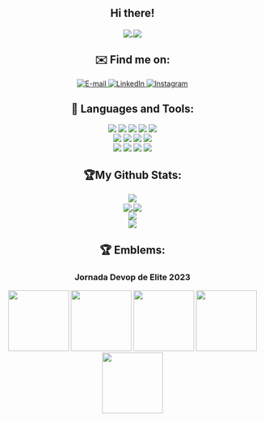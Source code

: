 
<h2 align="center"> Hi there! </h2>
<div align="center">
  <a href="https://github.com/laerciomlb">
    <img align="center" src="https://visitor-badge.laobi.icu/badge?page_id=laerciomlb">
  </a>
  <a href="https://github.com/laerciomlb">
    <img align="center" src="https://img.shields.io/github/followers/laerciomlb?label=Follow&style=social">
  </a>
</div>

<h2 align="center"> ✉️ Find me on: </h2>
<div align="center">
  <a href="lbubiak@hotmail.com" target="_blank">
    <img src="https://img.shields.io/badge/Email-red?&style=flat-square&logo=gmail&logoColor=white" alt="E-mail" title="E-mail">
  </a>
  <a href="https://www.linkedin.com/in/laercio-bubiak" target="_blank">
    <img src="https://img.shields.io/badge/LinkedIn-%230077B5.svg?&style=flat-square&logo=linkedin&logoColor=white" alt="LinkedIn" title="LinkedIn">
  </a>
  <a href="https://www.instagram.com/laercio_mlb/" target="_blank">
    <img src="https://img.shields.io/badge/Instagram-%23E4405F.svg?&style=flat-square&logo=instagram&logoColor=white" alt="Instagram" title="Instagram">
  </a>
</div>

<h2 align="center"> 🧰 Languages and Tools: </h2>
<div align="center">
<a href="#" target="_blank">
	<img src="https://img.shields.io/badge/DigitalOcean-%230167ff.svg?style=for-the-badge&logo=digitalOcean&logoColor=white=white/image"></a>
	<a href="#" target="_blank">
	<img src="https://img.shields.io/badge/Prometheus-E6522C?style=for-the-badge&logo=prometheus&logoColor=white"></a>
	<a href="#" target="_blank">
	<img src="https://img.shields.io/badge/Kubernetes-326DE6?style=for-the-badge&logo=kubernetes&logoColor=white"></a>
	<a href="#" target="_blank">
	<img src="https://img.shields.io/badge/Jenkins-D33833?style=for-the-badge&logo=jenkins&logoColor=white"></a>
	<a href="#" target="_blank">
	<img src="https://img.shields.io/badge/Docker-2496ED?style=for-the-badge&logo=docker&logoColor=white"></a>
</div>

<div align="center">
 <a href="#" target="_blank">
	<img src="https://img.shields.io/badge/Python-3776AB?style=for-the-badge&logo=python&logoColor=white"></a>
	<img src="https://img.shields.io/badge/JavaScript-F7DF1E?style=for-the-badge&logo=javascript&logoColor=black"></a>
	<img src="https://img.shields.io/badge/Bootstrap-563D7C?style=for-the-badge&logo=bootstrap&logoColor=white"></a>
	<img src="https://img.shields.io/badge/postgres-%23316192.svg?style=for-the-badge&logo=postgresql&logoColor=white"></a>
</div>
<div align="center">
  <a href="#" target="_blank">
	<img src="https://img.shields.io/badge/Git-E34F26?style=for-the-badge&logo=git&logoColor=white"></a>
	<img src="https://img.shields.io/badge/GitHub-100000?style=for-the-badge&logo=github&logoColor=white=white"></a> 
	<img src="https://img.shields.io/badge/Arch%20Linux-1793D1?logo=arch-linux&logoColor=fff&style=for-the-badge"></a> 
	<img src="https://img.shields.io/badge/Alpine_Linux-%230D597F.svg?style=for-the-badge&logo=alpine-linux&logoColor=white"></a>  
</div>
<h2 align="center"> 🏆My Github Stats: </h2>
<div align="center">
  <a href="https://github.com/laerciomlb">
    <img align="center" src="https://github-profile-summary-cards.vercel.app/api/cards/profile-details?username=laerciomlb&theme=monokai">
  </a>
</div>
<div align="center">
  <a href="https://github.com/laerciomlb">
    <img align="center" src="https://github-readme-stats.vercel.app/api?username=laerciomlb&count_private=true&include_all_commits=true&hide=contribs,prs&show_icons=true&theme=react">
  </a>
  <a href="https://github.com/laerciomlb">
    <img align="center" src="https://github-readme-stats.vercel.app/api/top-langs/?username=laerciomlb&count_private=true&include_all_commits=true&layout=compact&theme=react">
  </a>
</div>
<div align="center">
  <a href=https://github.com/laerciomlb">
    <img align="center" src="https://github-readme-streak-stats.herokuapp.com/?user=laerciomlb&theme=react&date_format=j%20M%5B%20Y%5D">
  </a>
</div>
<div align="center">
  <div data-image="https://raw.githubusercontent.com/laerciomlb/laerciomlb/output/github-contribution-grid-snake.svg">
    <img src="https://raw.githubusercontent.com/laerciomlb/laerciomlb/output/github-contribution-grid-snake.svg">
  </div>
</div>


<h2 align="center"> 🏆 Emblems: </h2>
<h3 align="center">Jornada Devop de Elite 2023</h3>
<div align="center">
<a href="https://badgr.com/public/assertions/B1LRrT8IS7-MrdIdv2br9w" target="_blank">
	<img width="120px" height="120px" src="https://api.badgr.io/public/assertions/JZwob1TuT62PhW3FfvsmDg/image"></a>
<a href="https://badgr.com/public/assertions/nHgbeIK4QFapEIREw5tR8g" target="_blank">
	<img width="120px" height="120px" src="https://api.badgr.io/public/assertions/phmJvaeqTRWbM5NHERwZAg/image"></a>
<a href="https://badgr.com/public/assertions/0pcrsz6iQeiJXPQAopvPnA" target="_blank">
	<img width="120px" height="120px" src="https://api.badgr.io/public/assertions/479dB-1BSFOnT2i05LuXtA/image"></a>
<a href="https://badgr.com/public/assertions/jSZnGgG3SU65-Ql8P_IQzw" target="_blank">
	<img width="120px" height="120px" src="https://api.badgr.io/public/assertions/Mb3vtfQzTpa1kywK8TT3xA/image"></a>
<a href="https://badgr.com/public/assertions/gm3z1JQDTfGCrADZZomvOg" target="_blank"> 
	<img width="120px" height="120px" src="https://api.badgr.io/public/assertions/hFfdpokwSUysw75zlLTf0g/image" /></a> 
</div>
